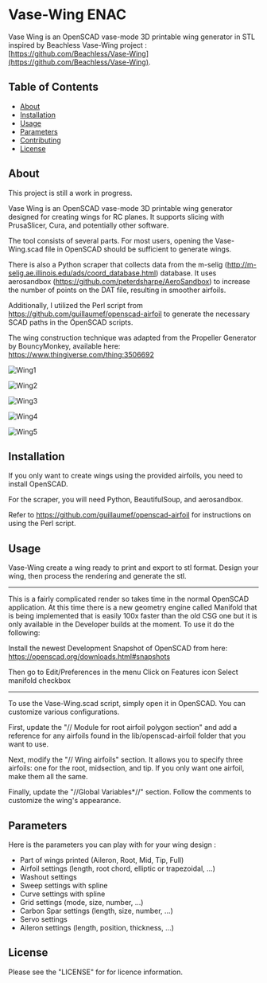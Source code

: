 # Vase-Wing ENAC
Vase Wing is an OpenSCAD vase-mode 3D printable wing generator in STL inspired by Beachless Vase-Wing project : [https://github.com/Beachless/Vase-Wing](https://github.com/Beachless/Vase-Wing).

## Table of Contents

- [About](#about)
- [Installation](#installation)
- [Usage](#usage)
- [Parameters](#Parameters)
- [Contributing](#contributing)
- [License](#license)

## About

This project is still a work in progress.

Vase Wing is an OpenSCAD vase-mode 3D printable wing generator designed for creating wings for RC planes. It supports slicing with PrusaSlicer, Cura, and potentially other software.

The tool consists of several parts. For most users, opening the Vase-Wing.scad file in OpenSCAD should be sufficient to generate wings.

There is also a Python scraper that collects data from the m-selig (http://m-selig.ae.illinois.edu/ads/coord_database.html) database. It uses aerosandbox (https://github.com/peterdsharpe/AeroSandbox) to increase the number of points on the DAT file, resulting in smoother airfoils.

Additionally, I utilized the Perl script from https://github.com/guillaumef/openscad-airfoil to generate the necessary SCAD paths in the OpenSCAD scripts.

The wing construction technique was adapted from the Propeller Generator by BouncyMonkey, available here: https://www.thingiverse.com/thing:3506692

![Wing1](git-images/E-Wing-1.png)


![Wing2](git-images/E-Wing-2.png)


![Wing3](git-images/E-Wing-3.png)


![Wing4](git-images/T-Wing-1.png)


![Wing5](git-images/T-Wing-3.png)

## Installation

If you only want to create wings using the provided airfoils, you need to install OpenSCAD.

For the scraper, you will need Python, BeautifulSoup, and aerosandbox.

Refer to https://github.com/guillaumef/openscad-airfoil for instructions on using the Perl script.

## Usage
Vase-Wing create a wing ready to print and export to stl format. Design your wing, then process the rendering and generate the stl. 

-----------------------------------------------------------
This is a fairly complicated render so takes time in the normal OpenSCAD application. At this time there is a new geometry engine called Manifold that is being implemented that is easily 100x faster than the old CSG one but it is only available in the Developer builds at the moment. To use it do the following:

Install the newest Development Snapshot of OpenSCAD from here:
https://openscad.org/downloads.html#snapshots

Then go to Edit/Preferences in the menu
Click on Features icon
Select manifold checkbox 

-----------------------------------------------------------

To use the Vase-Wing.scad script, simply open it in OpenSCAD. You can customize various configurations.

First, update the "// Module for root airfoil polygon section" and add a reference for any airfoils found in the lib/openscad-airfoil folder that you want to use.

Next, modify the "// Wing airfoils" section. It allows you to specify three airfoils: one for the root, midsection, and tip. If you only want one airfoil, make them all the same.

Finally, update the "//Global Variables*//" section. Follow the comments to customize the wing's appearance.


## Parameters
Here is the parameters you can play with for your wing design :
 
- Part of wings printed (Aileron, Root, Mid, Tip, Full)
- Airfoil settings (length, root chord, elliptic or trapezoidal, ...)
- Washout settings
- Sweep settings with spline
- Curve settings with spline
- Grid settings (mode, size, number, ...)
- Carbon Spar settings (length, size, number, ...)
- Servo settings
- Aileron settings (length, position, thickness, ...)

## License

Please see the "LICENSE" for for licence information. 


